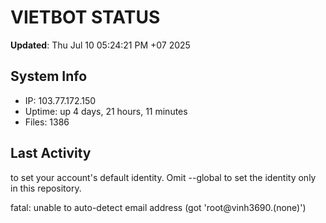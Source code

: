 # VIETBOT STATUS
**Updated**: Thu Jul 10 05:24:21 PM +07 2025

## System Info
- IP: 103.77.172.150
- Uptime: up 4 days, 21 hours, 11 minutes
- Files: 1386

## Last Activity

to set your account's default identity.
Omit --global to set the identity only in this repository.

fatal: unable to auto-detect email address (got 'root@vinh3690.(none)')
